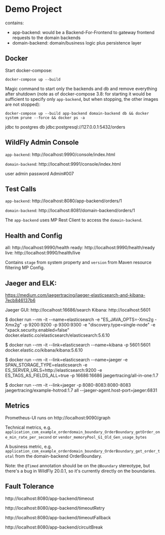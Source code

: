 # Demo Project

contains:
- app-backend: would be a Backend-For-Frontend to gateway frontend requests to the domain backends
- domain-backend: domain/business logic plus persistence layer


## Docker

Start docker-compose:

`docker-compose up --build`

Magic command to start only the backends and db and remove everything after shutdown (note as of docker-compose 3.8: for starting it would be sufficient to specify only `app-backend`, but when stopping, the other images are not stopped):

`docker-compose up --build app-backend domain-backend db && docker system prune --force && docker ps -a`

jdbc to postgres db
jdbc:postgresql://127.0.0.1:5432/orders


## WildFly Admin Console

`app-backend`: http://localhost:9990/console/index.html

`domain-backend`: http://localhost:9991/console/index.html

 user admin 
 password Admin#007


## Test Calls

`app-backend`: http://localhost:8080/app-backend/orders/1

`domain-backend`: http://localhost:8081/domain-backend/orders/1

The `app-backend` uses MP Rest Client to access the `domain-backend`.


## Health and Config

all: http://localhost:9990/health
ready: http://localhost:9990/health/ready
live: http://localhost:9990/health/live

Contains `stage` from system property and `version` from Maven resource filtering MP Config.


## Jaeger and ELK:

https://medium.com/jaegertracing/jaeger-elasticsearch-and-kibana-7ecb846137b6

Jaeger GUI: http://localhost:16686/search
Kibana: http://localhost:5601


$ docker run --rm -it --name=elasticsearch -e "ES_JAVA_OPTS=-Xms2g -Xmx2g" -p 9200:9200 -p 9300:9300 -e "discovery.type=single-node" -e "xpack.security.enabled=false" docker.elastic.co/elasticsearch/elasticsearch:5.6.10

$ docker run --rm -it --link=elasticsearch --name=kibana -p 5601:5601 docker.elastic.co/kibana/kibana:5.6.10

$ docker run --rm -it --link=elasticsearch --name=jaeger -e SPAN_STORAGE_TYPE=elasticsearch -e ES_SERVER_URLS=http://elasticsearch:9200 -e ES_TAGS_AS_FIELDS_ALL=true -p 16686:16686 jaegertracing/all-in-one:1.7

$ docker run --rm -it --link=jaeger -p 8080-8083:8080-8083 jaegertracing/example-hotrod:1.7 all --jaeger-agent.host-port=jaeger:6831


## Metrics

Prometheus-UI runs on http://localhost:9090/graph

Technical metrics, e.g. `application_com_example_orderdomain_boundary_OrderBoundary_getOrder_one_min_rate_per_second` or `vendor_memoryPool_G1_Old_Gen_usage_bytes`

A business metric, e.g. `application_com_example_orderdomain_boundary_OrderBoundary_get_order_total` from the domain-backend OrderBoundary.

Note: the `@Timed` annotation should be on the `@Boundary` stereotype, but there's a bug in WildFly 20.0.1, so it's currently directly on the boundaries.


## Fault Tolerance

http://localhost:8080/app-backend/timeout

http://localhost:8080/app-backend/timeoutRetry

http://localhost:8080/app-backend/timeoutFallback

http://localhost:8080/app-backend/circuitBreak
